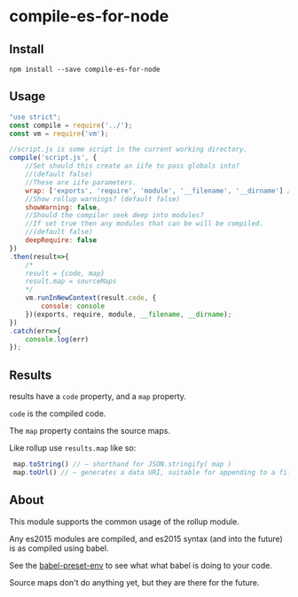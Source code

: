 compile-es-for-node
=======

Install
-------

`npm install --save compile-es-for-node`

Usage
-----

```javascript
"use strict";
const compile = require('../');
const vm = require('vm');

//script.js is some script in the current working directory.
compile('script.js', {
    //Set should this create an iife to pass globals into?
    //(default false)
    //These are iife parameters.
    wrap: ['exports', 'require', 'module', '__filename', '__dirname'] /*This is the same as wrap:true*/,
    //Show rollup warnings? (default false)
    showWarning: false,
    //Should the compiler seek deep into modules?
    //If set true then any modules that can be will be compiled.
    //(default false)
    deepRequire: false
})
.then(result=>{
    /*
    result = {code, map}
    result.map = sourceMaps
    */
    vm.runInNewContext(result.code, {
        console: console
    })(exports, require, module, __filename, __dirname);
})
.catch(err=>{
    console.log(err)
});

```

Results
-------

results have a `code` property, and a `map` property.

`code` is the compiled code.

The `map` property contains the source maps.

Like rollup use `results.map` like so:

```javascript
 map.toString() // – shorthand for JSON.stringify( map )
 map.toUrl() // – generates a data URI, suitable for appending to a file
```

About
-----

This module supports the common usage of the rollup module.

Any es2015 modules are compiled, and es2015 syntax (and into the future) is as compiled using babel.

See the [babel-preset-env](https://github.com/babel/babel-preset-env) to see what what babel is doing to your code.

Source maps don't do anything yet, but they are there for the future.
